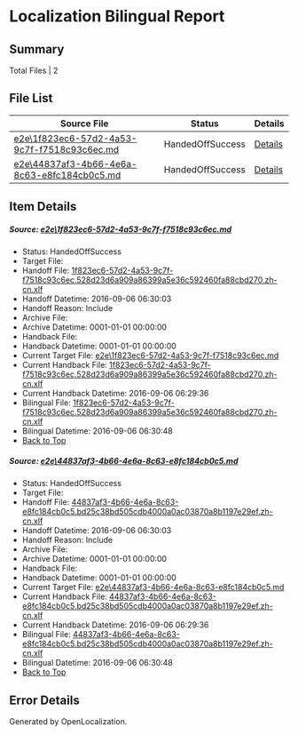 # <a name='report-top'></a> Localization Bilingual Report

## Summary
 Total Files | 2

## File List
 Source File | Status | Details 
 ----------- | ------ | ------- 
 [e2e\1f823ec6-57d2-4a53-9c7f-f7518c93c6ec.md](https://github.com/OpenLocalizationTestOrg/ol-test0/blob/36def80d75775cbd84f4881f6710fd767d87032b/e2e/1f823ec6-57d2-4a53-9c7f-f7518c93c6ec.md) | HandedOffSuccess | [Details](#3c45af9d212ca7f61d5db091e331fce49da6f6841)
 [e2e\44837af3-4b66-4e6a-8c63-e8fc184cb0c5.md](https://github.com/OpenLocalizationTestOrg/ol-test0/blob/36def80d75775cbd84f4881f6710fd767d87032b/e2e/44837af3-4b66-4e6a-8c63-e8fc184cb0c5.md) | HandedOffSuccess | [Details](#6647fc956c2acb0ed20afa29fe4bb133a0c6a1242)

## Item Details
##### <a name='3c45af9d212ca7f61d5db091e331fce49da6f6841'></a> Source: [e2e\1f823ec6-57d2-4a53-9c7f-f7518c93c6ec.md](https://github.com/OpenLocalizationTestOrg/ol-test0/blob/36def80d75775cbd84f4881f6710fd767d87032b/e2e/1f823ec6-57d2-4a53-9c7f-f7518c93c6ec.md)
* Status: HandedOffSuccess
* Target File: 
* Handoff File: [1f823ec6-57d2-4a53-9c7f-f7518c93c6ec.528d23d6a909a86399a5e36c592460fa88cbd270.zh-cn.xlf](https://github.com/OpenLocalizationTestOrg/ol-test0-handoff/blob/f1ee434e3b642b69fe99a3d2ef5b58266cefebc5/ol-handoff/OpenLocalizationTestOrg/ol-test0-zhcn/ci/ht/1f823ec6-57d2-4a53-9c7f-f7518c93c6ec.528d23d6a909a86399a5e36c592460fa88cbd270.zh-cn.xlf)
* Handoff Datetime: 2016-09-06 06:30:03
* Handoff Reason: Include
* Archive File: 
* Archive Datetime: 0001-01-01 00:00:00
* Handback File: 
* Handback Datetime: 0001-01-01 00:00:00
* Current Target File: [e2e\1f823ec6-57d2-4a53-9c7f-f7518c93c6ec.md](https://github.com/OpenLocalizationTestOrg/ol-test0-zhcn/blob/417a817a6757bfdff0afc8b923d4ed8c2bebdd6b/e2e/1f823ec6-57d2-4a53-9c7f-f7518c93c6ec.md)
* Current Handback File: [1f823ec6-57d2-4a53-9c7f-f7518c93c6ec.528d23d6a909a86399a5e36c592460fa88cbd270.zh-cn.xlf](https://github.com/OpenLocalizationTestOrg/ol-test0-handback/blob/1c532bda1689359577e4d320ee4e560ff2af439d/ol-handback/OpenLocalizationTestOrg/ol-test0-zhcn/ci/ht/1f823ec6-57d2-4a53-9c7f-f7518c93c6ec.528d23d6a909a86399a5e36c592460fa88cbd270.zh-cn.xlf)
* Current Handback Datetime: 2016-09-06 06:29:36
* Bilingual File: [1f823ec6-57d2-4a53-9c7f-f7518c93c6ec.528d23d6a909a86399a5e36c592460fa88cbd270.zh-cn.xlf](https://github.com/OpenLocalizationTestOrg/ol-test0-handback/blob/1c532bda1689359577e4d320ee4e560ff2af439d/ol-handback/OpenLocalizationTestOrg/ol-test0-zhcn/ci/ht/1f823ec6-57d2-4a53-9c7f-f7518c93c6ec.528d23d6a909a86399a5e36c592460fa88cbd270.zh-cn.xlf)
* Bilingual Datetime: 2016-09-06 06:30:48
* [Back to Top](#report-top)

##### <a name='6647fc956c2acb0ed20afa29fe4bb133a0c6a1242'></a> Source: [e2e\44837af3-4b66-4e6a-8c63-e8fc184cb0c5.md](https://github.com/OpenLocalizationTestOrg/ol-test0/blob/36def80d75775cbd84f4881f6710fd767d87032b/e2e/44837af3-4b66-4e6a-8c63-e8fc184cb0c5.md)
* Status: HandedOffSuccess
* Target File: 
* Handoff File: [44837af3-4b66-4e6a-8c63-e8fc184cb0c5.bd25c38bd505cdb4000a0ac03870a8b1197e29ef.zh-cn.xlf](https://github.com/OpenLocalizationTestOrg/ol-test0-handoff/blob/f1ee434e3b642b69fe99a3d2ef5b58266cefebc5/ol-handoff/OpenLocalizationTestOrg/ol-test0-zhcn/ci/ht/44837af3-4b66-4e6a-8c63-e8fc184cb0c5.bd25c38bd505cdb4000a0ac03870a8b1197e29ef.zh-cn.xlf)
* Handoff Datetime: 2016-09-06 06:30:03
* Handoff Reason: Include
* Archive File: 
* Archive Datetime: 0001-01-01 00:00:00
* Handback File: 
* Handback Datetime: 0001-01-01 00:00:00
* Current Target File: [e2e\44837af3-4b66-4e6a-8c63-e8fc184cb0c5.md](https://github.com/OpenLocalizationTestOrg/ol-test0-zhcn/blob/417a817a6757bfdff0afc8b923d4ed8c2bebdd6b/e2e/44837af3-4b66-4e6a-8c63-e8fc184cb0c5.md)
* Current Handback File: [44837af3-4b66-4e6a-8c63-e8fc184cb0c5.bd25c38bd505cdb4000a0ac03870a8b1197e29ef.zh-cn.xlf](https://github.com/OpenLocalizationTestOrg/ol-test0-handback/blob/1c532bda1689359577e4d320ee4e560ff2af439d/ol-handback/OpenLocalizationTestOrg/ol-test0-zhcn/ci/ht/44837af3-4b66-4e6a-8c63-e8fc184cb0c5.bd25c38bd505cdb4000a0ac03870a8b1197e29ef.zh-cn.xlf)
* Current Handback Datetime: 2016-09-06 06:29:36
* Bilingual File: [44837af3-4b66-4e6a-8c63-e8fc184cb0c5.bd25c38bd505cdb4000a0ac03870a8b1197e29ef.zh-cn.xlf](https://github.com/OpenLocalizationTestOrg/ol-test0-handback/blob/1c532bda1689359577e4d320ee4e560ff2af439d/ol-handback/OpenLocalizationTestOrg/ol-test0-zhcn/ci/ht/44837af3-4b66-4e6a-8c63-e8fc184cb0c5.bd25c38bd505cdb4000a0ac03870a8b1197e29ef.zh-cn.xlf)
* Bilingual Datetime: 2016-09-06 06:30:48
* [Back to Top](#report-top)


## Error Details

Generated by OpenLocalization.
